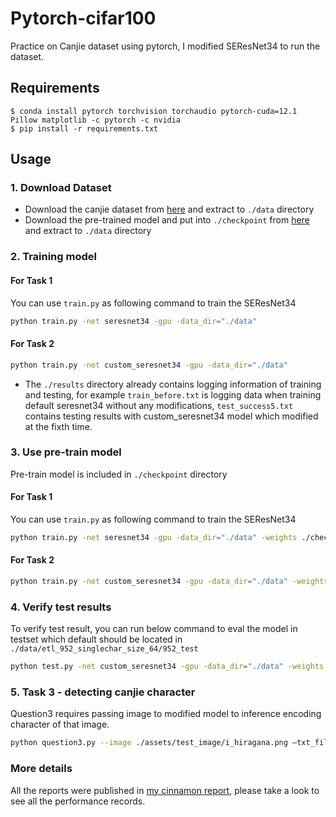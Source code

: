 # Pytorch-cifar100

Practice on Canjie dataset using pytorch, I modified SEResNet34 to run the dataset.

## Requirements
```
$ conda install pytorch torchvision torchaudio pytorch-cuda=12.1 Pillow matplotlib -c pytorch -c nvidia
$ pip install -r requirements.txt
```

## Usage

### 1. Download Dataset
- Download the canjie dataset from [here](https://drive.google.com/file/d/1AIi8286VY4QGJ8i2SY1sIQc7OeUdJqwX/view) and extract to `./data` directory
- Download the pre-trained model and put into `./checkpoint` from [here](https://drive.google.com/drive/folders/18Wpo_XCJRhWWzdR5Q0_rCOToEJ5M17v0?usp=sharing) and extract to `./data` directory

### 2. Training model

#### For Task 1
You can use `train.py` as following command to train the SEResNet34

```bash
python train.py -net seresnet34 -gpu -data_dir="./data"
```
#### For Task 2

```bash
python train.py -net custom_seresnet34 -gpu -data_dir="./data"
```

- The `./results` directory already contains logging information of training and testing, for example `train_before.txt` is logging data when training default seresnet34 without any modifications, `test_success5.txt` contains testing results with custom_seresnet34 model which modified at the fixth time.

### 3. Use pre-train model

Pre-train model is included in `./checkpoint` directory

#### For Task 1
You can use `train.py` as following command to train the SEResNet34

```bash
python train.py -net seresnet34 -gpu -data_dir="./data" -weights ./checkpoint/seresnet34/training/seresnet34-6-best.pth
```
#### For Task 2

```bash
python train.py -net custom_seresnet34 -gpu -data_dir="./data" -weights ./checkpoint/custom_seresnet34/6th_attempt/custom_seresnet34-6-best.pth
```

### 4. Verify test results

To verify test result, you can run below command to eval the model in testset which default should be located in `./data/etl_952_singlechar_size_64/952_test`

```bash
python test.py -net custom_seresnet34 -gpu -data_dir="./data" -weights ./checkpoint/custom_seresnet34/6th_attempt/custom_seresnet34-6-best.pth
```

### 5. Task 3 - detecting canjie character

Question3 requires passing image to modified model to inference encoding character of that image.

```bash
python question3.py --image ./assets/test_image/i_hiragana.png –txt_file ./data/etl_952_singlechar_size_64/952_labels.txt --model ./checkpoint/custom_seresnet34/6th_attempt/custom_seresnet34-6-best.pth
```

### More details

All the reports were published in [my cinnamon report](https://docs.google.com/document/d/1XNTwOLNeldHKFZgyRYY3yHOJvxSA9ZNEkdk9hNANldQ/edit?usp=sharing), please take a look to see all the performance records.

